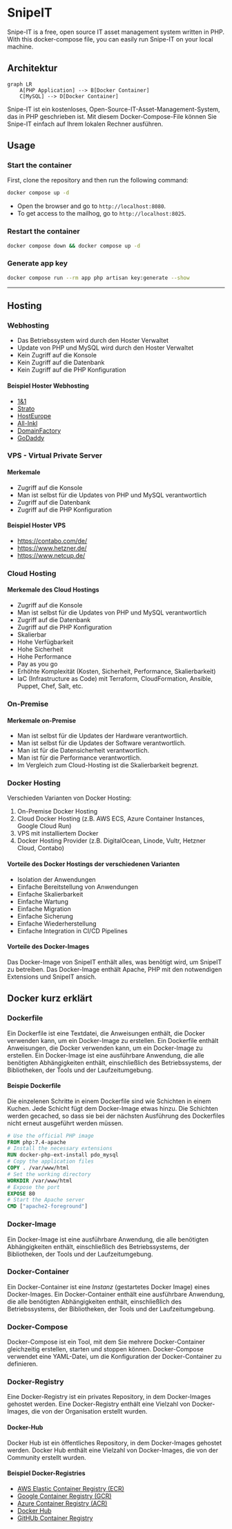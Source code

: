 # SnipeIT

Snipe-IT is a free, open source IT asset management system written in PHP. With this docker-compose file, you can easily run Snipe-IT on your local machine.

## Architektur

```mermaid
graph LR
    A[PHP Application] --> B[Docker Container]
    C[MySQL] --> D[Docker Container]
```

Snipe-IT ist ein kostenloses, Open-Source-IT-Asset-Management-System, das in PHP geschrieben ist. Mit diesem Docker-Compose-File können Sie Snipe-IT einfach auf Ihrem lokalen Rechner ausführen.

## Usage

### Start the container

First, clone the repository and then run the following command:

```bash
docker compose up -d
```

- Open the browser and go to `http://localhost:8080`. 
- To get access to the mailhog, go to `http://localhost:8025`.

### Restart the container

```bash
docker compose down && docker compose up -d
```

### Generate app key

```bash
docker compose run --rm app php artisan key:generate --show
```

---

## Hosting

### Webhosting

- Das Betriebssystem wird durch den Hoster Verwaltet
- Update von PHP und MySQL wird durch den Hoster Verwaltet
- Kein Zugriff auf die Konsole
- Kein Zugriff auf die Datenbank
- Kein Zugriff auf die PHP Konfiguration

#### Beispiel Hoster Webhosting

- [1&1](https://www.1und1.de/)
- [Strato](https://www.strato.de/)
- [HostEurope](https://www.hosteurope.de/)
- [All-Inkl](https://all-inkl.com/)
- [DomainFactory](https://www.df.eu/)
- [GoDaddy](https://de.godaddy.com/)

### VPS - Virtual Private Server

#### Merkemale

- Zugriff auf die Konsole
- Man ist selbst für die Updates von PHP und MySQL verantwortlich
- Zugriff auf die Datenbank
- Zugriff auf die PHP Konfiguration

#### Beispiel Hoster VPS

- <https://contabo.com/de/>
- <https://www.hetzner.de/>
- <https://www.netcup.de/>

### Cloud Hosting

#### Merkemale des Cloud Hostings

- Zugriff auf die Konsole
- Man ist selbst für die Updates von PHP und MySQL verantwortlich
- Zugriff auf die Datenbank
- Zugriff auf die PHP Konfiguration
- Skalierbar
- Hohe Verfügbarkeit
- Hohe Sicherheit
- Hohe Performance
- Pay as you go
- Erhöhte Komplexität (Kosten, Sicherheit, Performance, Skalierbarkeit)
- IaC (Infrastructure as Code) mit Terraform, CloudFormation, Ansible, Puppet, Chef, Salt, etc.

### On-Premise

#### Merkemale on-Premise

- Man ist selbst für die Updates der Hardware verantwortlich.
- Man ist selbst für die Updates der Software verantwortlich.
- Man ist für die Datensicherheit verantwortlich.
- Man ist für die Performance verantwortlich.
- Im Vergleich zum Cloud-Hosting ist die Skalierbarkeit begrenzt.

### Docker Hosting

Verschieden Varianten von Docker Hosting:

1. On-Premise Docker Hosting
2. Cloud Docker Hosting (z.B. AWS ECS, Azure Container Instances, Google Cloud Run)
3. VPS mit installiertem Docker
4. Docker Hosting Provider (z.B. DigitalOcean, Linode, Vultr, Hetzner Cloud, Contabo)

#### Vorteile des Docker Hostings der verschiedenen Varianten

- Isolation der Anwendungen
- Einfache Bereitstellung von Anwendungen
- Einfache Skalierbarkeit
- Einfache Wartung
- Einfache Migration
- Einfache Sicherung
- Einfache Wiederherstellung
- Einfache Integration in CI/CD Pipelines

#### Vorteile des Docker-Images

Das Docker-Image von SnipeIT enthält alles, was benötigt wird, um SnipeIT zu betreiben. Das Docker-Image enthält Apache, PHP mit den notwendigen Extensions und SnipeIT ansich.

## Docker kurz erklärt

### Dockerfile

Ein Dockerfile ist eine Textdatei, die Anweisungen enthält, die Docker verwenden kann, um ein Docker-Image zu erstellen. Ein Dockerfile enthält Anweisungen, die Docker verwenden kann, um ein Docker-Image zu erstellen. Ein Docker-Image ist eine ausführbare Anwendung, die alle benötigten Abhängigkeiten enthält, einschließlich des Betriebssystems, der Bibliotheken, der Tools und der Laufzeitumgebung.

#### Beispie Dockerfile

Die einzelenen Schritte in einem Dockerfile sind wie Schichten in einem Kuchen. Jede Schicht fügt dem Docker-Image etwas hinzu.
Die Schichten werden gecached, so dass sie bei der nächsten Ausführung des Dockerfiles nicht erneut ausgeführt werden müssen.

```dockerfile
# Use the official PHP image
FROM php:7.4-apache
# Install the necessary extensions
RUN docker-php-ext-install pdo_mysql
# Copy the application files
COPY . /var/www/html
# Set the working directory
WORKDIR /var/www/html
# Expose the port
EXPOSE 80
# Start the Apache server
CMD ["apache2-foreground"]
```

### Docker-Image

Ein Docker-Image ist eine ausführbare Anwendung, die alle benötigten Abhängigkeiten enthält, einschließlich des Betriebssystems, der Bibliotheken, der Tools und der Laufzeitumgebung.

### Docker-Container

Ein Docker-Container ist eine *Instanz* (gestartetes Docker Image) eines Docker-Images. Ein Docker-Container enthält eine ausführbare Anwendung, die alle benötigten Abhängigkeiten enthält, einschließlich des Betriebssystems, der Bibliotheken, der Tools und der Laufzeitumgebung.

### Docker-Compose

Docker-Compose ist ein Tool, mit dem Sie mehrere Docker-Container gleichzeitig erstellen, starten und stoppen können. Docker-Compose verwendet eine YAML-Datei, um die Konfiguration der Docker-Container zu definieren.

### Docker-Registry

Eine Docker-Registry ist ein privates Repository, in dem Docker-Images gehostet werden. Eine Docker-Registry enthält eine Vielzahl von Docker-Images, die von der Organisation erstellt wurden.

#### Docker-Hub

Docker Hub ist ein öffentliches Repository, in dem Docker-Images gehostet werden. Docker Hub enthält eine Vielzahl von Docker-Images, die von der Community erstellt wurden.


#### Beispiel Docker-Registries

- [AWS Elastic Container Registry (ECR)](https://aws.amazon.com/ecr/)
- [Google Container Registry (GCR)](https://cloud.google.com/container-registry)
- [Azure Container Registry (ACR)](https://azure.microsoft.com/en-us/services/container-registry/)
- [Docker Hub](https://hub.docker.com/)
- [GitHUb Container Registry](https://docs.github.com/en/packages/working-with-a-github-packages-registry/working-with-the-container-registry)
